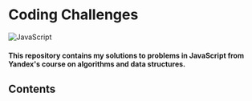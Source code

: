 # Coding Challenges
![JavaScript](https://img.shields.io/badge/JavaScript-323330?style=for-the-badge&logo=javascript&logoColor=F7DF1E)

#### This repository contains my solutions to problems in JavaScript from Yandex's course on algorithms and data structures.
## Contents
